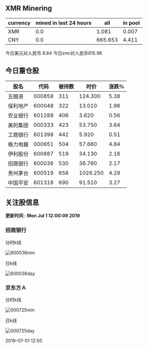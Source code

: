 ## XMR Minering

|currency|mined in last 24 hours|all|in pool|
|---|---|---|---|
|XMR|0.0|1.081|0.007|
|CNY|0.0|665.653|4.411|

今日美元对人民币 6.84	今日xmr对人民币615.96


## 今日重仓股 

|股名|代码|被持数|时价|涨跌%|
|---|---|---|---|---|
|五粮液|000858|311|124.300|5.38|
|保利地产|600048|322|13.010|1.96|
|农业银行|601288|406|3.620|0.56|
|美的集团|000333|423|53.750|3.64|
|工商银行|601398|442|5.920|0.51|
|格力电器|000651|504|57.660|4.84|
|伊利股份|600887|519|34.130|2.16|
|招商银行|600036|530|36.760|2.17|
|贵州茅台|600519|658|1026.250|4.29|
|中国平安|601318|690|91.510|3.27|

## 关注股信息
**更新时间 : Mon Jul  1 12:00:09 2019**
### 招商银行 
分时k线

![600036min](http://image.sinajs.cn/newchart/min/n/sh600036.gif)

日k线

![600036day](http://image.sinajs.cn/newchart/daily/n/sh600036.gif)

### 京东方Ａ 
分时k线

![000725min](http://image.sinajs.cn/newchart/min/n/sz000725.gif)

日k线

![000725day](http://image.sinajs.cn/newchart/daily/n/sz000725.gif)

2019-07-01 12:50